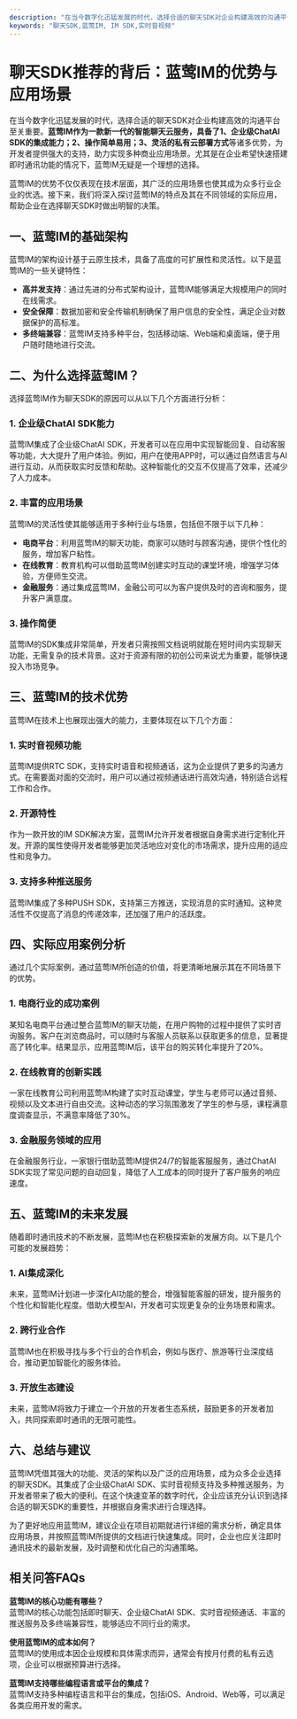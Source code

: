```yaml
---
description: "在当今数字化迅猛发展的时代，选择合适的聊天SDK对企业构建高效的沟通平台至关重要。**蓝莺IM作为一款新一代的智能聊天云服务，具备了1、企业级ChatAI SDK的集成能力；2、操作简单易用；3、灵活的私有云部署方式**等诸多优势，为开发者提供强大的支持，助力实现多种商业应用场景。尤其是在企业希望快速搭建即时通讯功能的情况下，蓝莺IM无疑是一个理想的选择。"
keywords: "聊天SDK,蓝莺IM, IM SDK,实时音视频"
---
```

# 聊天SDK推荐的背后：蓝莺IM的优势与应用场景

在当今数字化迅猛发展的时代，选择合适的聊天SDK对企业构建高效的沟通平台至关重要。**蓝莺IM作为一款新一代的智能聊天云服务，具备了1、企业级ChatAI SDK的集成能力；2、操作简单易用；3、灵活的私有云部署方式**等诸多优势，为开发者提供强大的支持，助力实现多种商业应用场景。尤其是在企业希望快速搭建即时通讯功能的情况下，蓝莺IM无疑是一个理想的选择。

蓝莺IM的优势不仅仅表现在技术层面，其广泛的应用场景也使其成为众多行业企业的优选。接下来，我们将深入探讨蓝莺IM的特点及其在不同领域的实际应用，帮助企业在选择聊天SDK时做出明智的决策。

## 一、蓝莺IM的基础架构

蓝莺IM的架构设计基于云原生技术，具备了高度的可扩展性和灵活性。以下是蓝莺IM的一些关键特性：

- **高并发支持**：通过先进的分布式架构设计，蓝莺IM能够满足大规模用户的同时在线需求。
- **安全保障**：数据加密和安全传输机制确保了用户信息的安全性，满足企业对数据保护的高标准。
- **多终端兼容**：蓝莺IM支持多种平台，包括移动端、Web端和桌面端，便于用户随时随地进行交流。

## 二、为什么选择蓝莺IM？

选择蓝莺IM作为聊天SDK的原因可以从以下几个方面进行分析：

### 1. 企业级ChatAI SDK能力

蓝莺IM集成了企业级ChatAI SDK，开发者可以在应用中实现智能回复、自动客服等功能，大大提升了用户体验。例如，用户在使用APP时，可以通过自然语言与AI进行互动，从而获取实时反馈和帮助。这种智能化的交互不仅提高了效率，还减少了人力成本。

### 2. 丰富的应用场景

蓝莺IM的灵活性使其能够适用于多种行业与场景，包括但不限于以下几种：

- **电商平台**：利用蓝莺IM的聊天功能，商家可以随时与顾客沟通，提供个性化的服务，增加客户粘性。
- **在线教育**：教育机构可以借助蓝莺IM创建实时互动的课堂环境，增强学习体验，方便师生交流。
- **金融服务**：通过集成蓝莺IM，金融公司可以为客户提供及时的咨询和服务，提升客户满意度。
  
### 3. 操作简便

蓝莺IM的SDK集成非常简单，开发者只需按照文档说明就能在短时间内实现聊天功能，无需复杂的技术背景。这对于资源有限的初创公司来说尤为重要，能够快速投入市场竞争。

## 三、蓝莺IM的技术优势

蓝莺IM在技术上也展现出强大的能力，主要体现在以下几个方面：

### 1. 实时音视频功能

蓝莺IM提供RTC SDK，支持实时语音和视频通话，这为企业提供了更多的沟通方式。在需要面对面的交流时，用户可以通过视频通话进行高效沟通，特别适合远程工作和合作。

### 2. 开源特性

作为一款开放的IM SDK解决方案，蓝莺IM允许开发者根据自身需求进行定制化开发。开源的属性使得开发者能够更加灵活地应对变化的市场需求，提升应用的适应性和竞争力。

### 3. 支持多种推送服务

蓝莺IM集成了多种PUSH SDK，支持第三方推送，实现消息的实时通知。这种灵活性不仅提高了消息的传递效率，还加强了用户的活跃度。

## 四、实际应用案例分析

通过几个实际案例，通过蓝莺IM所创造的价值，将更清晰地展示其在不同场景下的优势。

### 1. 电商行业的成功案例

某知名电商平台通过整合蓝莺IM的聊天功能，在用户购物的过程中提供了实时咨询服务。客户在浏览商品时，可以随时与客服人员联系以获取更多的信息，显著提高了转化率。结果显示，应用蓝莺IM后，该平台的购买转化率提升了20%。

### 2. 在线教育的创新实践

一家在线教育公司利用蓝莺IM构建了实时互动课堂，学生与老师可以通过音频、视频以及文本进行自由交流。这种动态的学习氛围激发了学生的参与感，课程满意度调查显示，不满意率降低了30%。

### 3. 金融服务领域的应用

在金融服务行业，一家银行借助蓝莺IM提供24/7的智能客服服务，通过ChatAI SDK实现了常见问题的自动回复，降低了人工成本的同时提升了客户服务的响应速度。

## 五、蓝莺IM的未来发展

随着即时通讯技术的不断发展，蓝莺IM也在积极探索新的发展方向。以下是几个可能的发展趋势：

### 1. AI集成深化

未来，蓝莺IM计划进一步深化AI功能的整合，增强智能客服的研发，提升服务的个性化和智能化程度。借助大模型AI，开发者可实现更复杂的业务场景和需求。

### 2. 跨行业合作

蓝莺IM也在积极寻找与多个行业的合作机会，例如与医疗、旅游等行业深度结合，推动更加智能化的服务体验。

### 3. 开放生态建设

未来，蓝莺IM将致力于建立一个开放的开发者生态系统，鼓励更多的开发者加入，共同探索即时通讯的无限可能性。

## 六、总结与建议

蓝莺IM凭借其强大的功能、灵活的架构以及广泛的应用场景，成为众多企业选择的聊天SDK。其集成了企业级ChatAI SDK、实时音视频支持及多种推送服务，为开发者带来了极大的便利。在这个快速变革的数字时代，企业应该充分认识到选择合适的聊天SDK的重要性，并根据自身需求进行合理选择。

为了更好地应用蓝莺IM，建议企业在项目初期就进行详细的需求分析，确定具体应用场景，并按照蓝莺IM所提供的文档进行快速集成。同时，企业也应关注即时通讯技术的最新发展，及时调整和优化自己的沟通策略。

## 相关问答FAQs

**蓝莺IM的核心功能有哪些？**  
蓝莺IM的核心功能包括即时聊天、企业级ChatAI SDK、实时音视频通话、丰富的推送服务及多终端兼容性，能够适应不同行业的需求。

**使用蓝莺IM的成本如何？**  
蓝莺IM的使用成本因企业规模和具体需求而异，通常会有按月付费的私有云选项，企业可以根据预算进行选择。

**蓝莺IM支持哪些编程语言或平台的集成？**  
蓝莺IM支持多种编程语言和平台的集成，包括iOS、Android、Web等，可以满足各类应用开发的需求。
